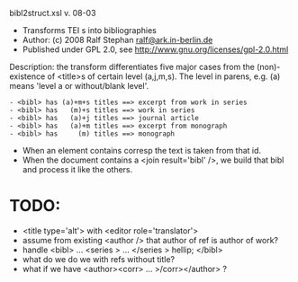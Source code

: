 bibl2struct.xsl v. 08-03

* Transforms TEI <bibl>s into <biblstruct> bibliographies
* Author: (c) 2008 Ralf Stephan <ralf@ark.in-berlin.de>
* Published under GPL 2.0, see http://www.gnu.org/licenses/gpl-2.0.html

Description: the transform differentiates five major cases from
the (non)-existence of &lt;title&gt;s of certain level (a,j,m,s). The
level in parens, e.g. (a) means 'level a or without/blank level'.

    - <bibl> has (a)+m+s titles ==> excerpt from work in series
    - <bibl> has   (m)+s titles ==> work in series
    - <bibl> has   (a)+j titles ==> journal article
    - <bibl> has   (a)+m titles ==> excerpt from monograph
    - <bibl> has     (m) titles ==> monograph

* When an element contains corresp the text is taken from that id.
* When the document contains a &lt;join result='bibl' /&gt;, we build that bibl and process it like the others.

TODO:
=====

* &lt;title type='alt'&gt; with &lt;editor role='translator'&gt;
* assume from existing &lt;author /&gt; that author of ref is author of work?
* handle &lt;bibl&gt; &hellip; &lt;series &gt; &hellip; &lt;/series &gt; hellip; &lt;/bibl&gt;
* what do we do we with refs without title?
* what if we have &lt;author&gt;&lt;corr&gt; &hellip; &gt;/corr&gt;&lt;/author&gt; ?
